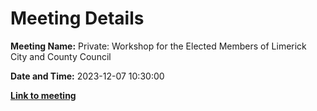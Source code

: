 # Meeting Details

**Meeting Name:** Private: Workshop for the Elected Members of Limerick City and County Council

**Date and Time:** 2023-12-07 10:30:00

**<a href="https://www.limerick.ie/council/whats-on/private-workshop-for-the-elected-members-of-limerick-city-and-county-council-1" target="_blank">Link to meeting</a>**
